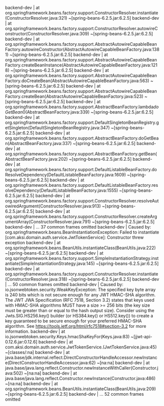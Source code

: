backend-dev       | 	at org.springframework.beans.factory.support.ConstructorResolver.instantiate(ConstructorResolver.java:321) ~[spring-beans-6.2.5.jar:6.2.5]
backend-dev       | 	at org.springframework.beans.factory.support.ConstructorResolver.autowireConstructor(ConstructorResolver.java:309) ~[spring-beans-6.2.5.jar:6.2.5]
backend-dev       | 	at org.springframework.beans.factory.support.AbstractAutowireCapableBeanFactory.autowireConstructor(AbstractAutowireCapableBeanFactory.java:1381) ~[spring-beans-6.2.5.jar:6.2.5]
backend-dev       | 	at org.springframework.beans.factory.support.AbstractAutowireCapableBeanFactory.createBeanInstance(AbstractAutowireCapableBeanFactory.java:1218) ~[spring-beans-6.2.5.jar:6.2.5]
backend-dev       | 	at org.springframework.beans.factory.support.AbstractAutowireCapableBeanFactory.doCreateBean(AbstractAutowireCapableBeanFactory.java:563) ~[spring-beans-6.2.5.jar:6.2.5]
backend-dev       | 	at org.springframework.beans.factory.support.AbstractAutowireCapableBeanFactory.createBean(AbstractAutowireCapableBeanFactory.java:523) ~[spring-beans-6.2.5.jar:6.2.5]
backend-dev       | 	at org.springframework.beans.factory.support.AbstractBeanFactory.lambda$doGetBean$0(AbstractBeanFactory.java:339) ~[spring-beans-6.2.5.jar:6.2.5]
backend-dev       | 	at org.springframework.beans.factory.support.DefaultSingletonBeanRegistry.getSingleton(DefaultSingletonBeanRegistry.java:347) ~[spring-beans-6.2.5.jar:6.2.5]
backend-dev       | 	at org.springframework.beans.factory.support.AbstractBeanFactory.doGetBean(AbstractBeanFactory.java:337) ~[spring-beans-6.2.5.jar:6.2.5]
backend-dev       | 	at org.springframework.beans.factory.support.AbstractBeanFactory.getBean(AbstractBeanFactory.java:202) ~[spring-beans-6.2.5.jar:6.2.5]
backend-dev       | 	at org.springframework.beans.factory.support.DefaultListableBeanFactory.doResolveDependency(DefaultListableBeanFactory.java:1609) ~[spring-beans-6.2.5.jar:6.2.5]
backend-dev       | 	at org.springframework.beans.factory.support.DefaultListableBeanFactory.resolveDependency(DefaultListableBeanFactory.java:1555) ~[spring-beans-6.2.5.jar:6.2.5]
backend-dev       | 	at org.springframework.beans.factory.support.ConstructorResolver.resolveAutowiredArgument(ConstructorResolver.java:913) ~[spring-beans-6.2.5.jar:6.2.5]
backend-dev       | 	at org.springframework.beans.factory.support.ConstructorResolver.createArgumentArray(ConstructorResolver.java:791) ~[spring-beans-6.2.5.jar:6.2.5]
backend-dev       | 	... 37 common frames omitted
backend-dev       | Caused by: org.springframework.beans.BeanInstantiationException: Failed to instantiate [com.aksi.domain.auth.service.JwtTokenService]: Constructor threw exception
backend-dev       | 	at org.springframework.beans.BeanUtils.instantiateClass(BeanUtils.java:222) ~[spring-beans-6.2.5.jar:6.2.5]
backend-dev       | 	at org.springframework.beans.factory.support.SimpleInstantiationStrategy.instantiate(SimpleInstantiationStrategy.java:145) ~[spring-beans-6.2.5.jar:6.2.5]
backend-dev       | 	at org.springframework.beans.factory.support.ConstructorResolver.instantiate(ConstructorResolver.java:318) ~[spring-beans-6.2.5.jar:6.2.5]
backend-dev       | 	... 50 common frames omitted
backend-dev       | Caused by: io.jsonwebtoken.security.WeakKeyException: The specified key byte array is 240 bits which is not secure enough for any JWT HMAC-SHA algorithm.  The JWT JWA Specification (RFC 7518, Section 3.2) states that keys used with HMAC-SHA algorithms MUST have a size >= 256 bits (the key size must be greater than or equal to the hash output size).  Consider using the Jwts.SIG.HS256.key() builder (or HS384.key() or HS512.key()) to create a key guaranteed to be secure enough for your preferred HMAC-SHA algorithm.  See https://tools.ietf.org/html/rfc7518#section-3.2 for more information.
backend-dev       | 	at io.jsonwebtoken.security.Keys.hmacShaKeyFor(Keys.java:83) ~[jjwt-api-0.12.6.jar:0.12.6]
backend-dev       | 	at com.aksi.domain.auth.service.JwtTokenService.<init>(JwtTokenService.java:45) ~[classes/:na]
backend-dev       | 	at java.base/jdk.internal.reflect.DirectConstructorHandleAccessor.newInstance(DirectConstructorHandleAccessor.java:62) ~[na:na]
backend-dev       | 	at java.base/java.lang.reflect.Constructor.newInstanceWithCaller(Constructor.java:502) ~[na:na]
backend-dev       | 	at java.base/java.lang.reflect.Constructor.newInstance(Constructor.java:486) ~[na:na]
backend-dev       | 	at org.springframework.beans.BeanUtils.instantiateClass(BeanUtils.java:209) ~[spring-beans-6.2.5.jar:6.2.5]
backend-dev       | 	... 52 common frames omitted
